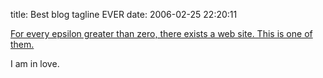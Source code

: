 title: Best blog tagline EVER
date: 2006-02-25 22:20:11

[For every epsilon greater than zero, there exists a web site. This is one of them.][1]

I am in love.

   [1]: http://epsilondelta.wordpress.com/

